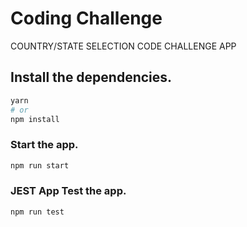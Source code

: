 # Coding Challenge

COUNTRY/STATE SELECTION CODE CHALLENGE APP

## Install the dependencies.
```bash
yarn
# or
npm install
```

### Start the app.
```bash
npm run start
```


### JEST App Test the app.
```bash
npm run test
```

